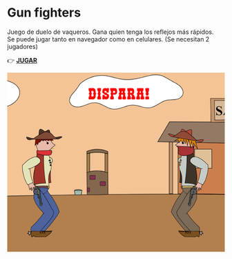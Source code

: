 # Gun fighters

Juego de duelo de vaqueros. Gana quien tenga los reflejos más rápidos.  
Se puede jugar tanto en navegador como en celulares. (Se necesitan 2 jugadores)

:point_right: [**JUGAR**](https://criticus.itch.io/gun-fighters)

![alt Juego](https://github.com/LucasVelazquez/gun-fighters/blob/master/gun-fighters-preview.PNG?raw=true)
